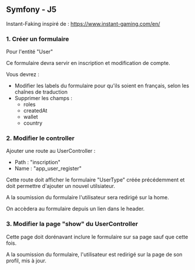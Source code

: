 
## Symfony - J5


Instant-Faking inspiré de : https://www.instant-gaming.com/en/


### 1. Créer un formulaire


Pour l'entité "User"


Ce formulaire devra servir en inscription et modification de compte.


Vous devrez :
- Modifier les labels du formulaire pour qu'ils soient en français, selon les chaînes de traduction
- Supprimer les champs :
  - roles
  - createdAt
  - wallet
  - country


### 2. Modifier le controller


Ajouter une route au UserController :
- Path : "inscription"
- Name : "app_user_register"


Cette route doit afficher le formulaire "UserType" créée précédemment et doit permettre d'ajouter un nouvel utilsiateur.

A la soumission du formulaire l'utilisateur sera redirigé sur la home.


On accèdera au formulaire depuis un lien dans le header.


### 3. Modifier la page "show" du UserController


Cette page doit dorénavant inclure le formulaire sur sa page sauf que cette fois.


A la soumission du formulaire, l'utilisateur est redirigé sur la page de son profil, mis à jour.
